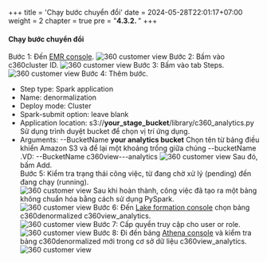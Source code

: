 +++
title = 'Chạy bước chuyển đổi'
date = 2024-05-28T22:01:17+07:00
weight = 2
chapter = true
pre = "<b>4.3.2. </b>"
+++

#### Chạy bước chuyển đổi

Bước 1: Đến [EMR console](https://us-west-2.console.aws.amazon.com/elasticmapreduce/home?region=us-west-2).
![360 customer view](https://vuha7394.github.io/workshop-aws2/images/assets/144.png) 
Bước 2: Bấm vào c360cluster ID.
![360 customer view](https://vuha7394.github.io/workshop-aws2/images/assets/145.png) 
Bước 3: Bấm vào tab Steps.  
![360 customer view](https://vuha7394.github.io/workshop-aws2/images/assets/146.png) 
Bước 4: Thêm bước.  
+ Step type: Spark application
+ Name: denormalization
+ Deploy mode: Cluster
+ Spark-submit option: leave blank
+ Application location: s3://**your_stage_bucket**/library/c360_analytics.py  
Sử dụng trình duyệt bucket để chọn vị trí ứng dụng.  
+ Arguments: --BucketName **your analytics bucket** Chọn tên từ bảng điều khiển Amazon S3 và để lại một khoảng trống giữa chúng --bucketName .VD: --BucketName c360view---analytics
![360 customer view](https://vuha7394.github.io/workshop-aws2/images/assets/147.png) 
Sau đó, bấm Add.  
Bước 5: Kiểm tra trạng thái công việc, từ đang chờ xử lý (pending) đến đang chạy (running).  
![360 customer view](https://vuha7394.github.io/workshop-aws2/images/assets/148.png) 
Sau khi hoàn thành, công việc đã tạo ra một bảng không chuẩn hóa bằng cách sử dụng PySpark.  
![360 customer view](https://vuha7394.github.io/workshop-aws2/images/assets/149.png) 
Bước 6: Đến [Lake formation console](https://us-west-2.console.aws.amazon.com/lakeformation/home?region=us-west-2#tables) chọn bảng c360denormalized c360view_analytics.  
![360 customer view](https://vuha7394.github.io/workshop-aws2/images/assets/150.png) 
Bước 7: Cấp quyền truy cập cho user or role.
![360 customer view](https://vuha7394.github.io/workshop-aws2/images/assets/151.png) 
Bước 8: Đi đến bảng [Athena console](https://us-west-2.console.aws.amazon.com/athena/home?region=us-west-2#query) và kiểm tra bảng c360denormalized mới trong cơ sở dữ liệu c360view_analytics.  
![360 customer view](https://vuha7394.github.io/workshop-aws2/images/assets/152.png) 